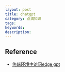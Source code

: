 ```yaml
---
layout: post
title: chatgpt
category: 点滴知识
tags: 
keywords: 
description: 
---
```




## Reference

* [终端环境中访问edge gpt](https://github.com/acheong08/EdgeGPT)